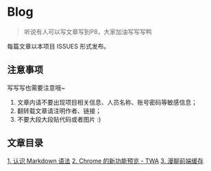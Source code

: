 # Blog

> 听说有人可以写文章写到P8，大家加油写写写鸭

每篇文章以本项目 ISSUES 形式发布。

## 注意事项

写写写也需要注意哦~

1. 文章内请不要出现项目相关信息、人员名称、账号密码等敏感信息；
2. 翻转载文章请注明作者、链接；
3. 不要大段大段贴代码或者图片 :)

## 文章目录

[1. 认识 Markdown 语法](https://github.com/mengtuifrontend/Blog/issues/1)
[2. Chrome 的新功能预览 - TWA](https://github.com/mengtuifrontend/Blog/issues/2)
[3. 漫聊前端缓存](https://github.com/mengtuifrontend/Blog/issues/3)
